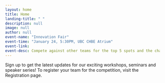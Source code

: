 ```yaml
---
layout: home
title: Home
landing-title: " "
description: null
image: null
author: null
event-name: "Innovation Fair"
event-time: "January 24, 5:30PM, UBC CHBE Atrium"
event-link: 
event-desc: Compete against other teams for the top 5 spots and the chance to pitch before a live panel of judges.
---
```


Sign up to get the latest updates for our exciting workshops, seminars and speaker series! To register your team for the competition, visit the Registration page.
